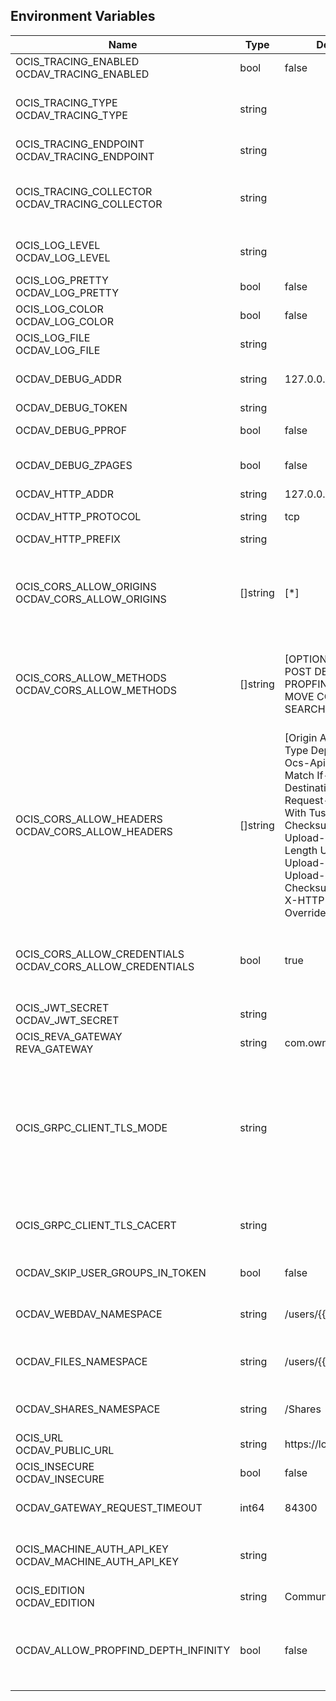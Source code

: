 ## Environment Variables

| Name | Type | Default Value | Description |
|------|------|---------------|-------------|
| OCIS_TRACING_ENABLED<br/>OCDAV_TRACING_ENABLED | bool | false | Activates tracing.|
| OCIS_TRACING_TYPE<br/>OCDAV_TRACING_TYPE | string |  | The type of tracing. Defaults to '', which is the same as 'jaeger'. Allowed tracing types are 'jaeger' and '' as of now.|
| OCIS_TRACING_ENDPOINT<br/>OCDAV_TRACING_ENDPOINT | string |  | The endpoint of the tracing agent.|
| OCIS_TRACING_COLLECTOR<br/>OCDAV_TRACING_COLLECTOR | string |  | The HTTP endpoint for sending spans directly to a collector, i.e. http://jaeger-collector:14268/api/traces. Only used if the tracing endpoint is unset.|
| OCIS_LOG_LEVEL<br/>OCDAV_LOG_LEVEL | string |  | The log level. Valid values are: 'panic', 'fatal', 'error', 'warn', 'info', 'debug', 'trace'.|
| OCIS_LOG_PRETTY<br/>OCDAV_LOG_PRETTY | bool | false | Activates pretty log output.|
| OCIS_LOG_COLOR<br/>OCDAV_LOG_COLOR | bool | false | Activates colorized log output.|
| OCIS_LOG_FILE<br/>OCDAV_LOG_FILE | string |  | The path to the log file. Activates logging to this file if set.|
| OCDAV_DEBUG_ADDR | string | 127.0.0.1:9163 | Bind address of the debug server, where metrics, health, config and debug endpoints will be exposed.|
| OCDAV_DEBUG_TOKEN | string |  | Token to secure the metrics endpoint.|
| OCDAV_DEBUG_PPROF | bool | false | Enables pprof, which can be used for profiling.|
| OCDAV_DEBUG_ZPAGES | bool | false | Enables zpages, which can be used for collecting and viewing in-memory traces.|
| OCDAV_HTTP_ADDR | string | 127.0.0.1:0 | The bind address of the HTTP service.|
| OCDAV_HTTP_PROTOCOL | string | tcp | The transport protocol of the HTTP service.|
| OCDAV_HTTP_PREFIX | string |  | A URL path prefix for the handler.|
| OCIS_CORS_ALLOW_ORIGINS<br/>OCDAV_CORS_ALLOW_ORIGINS | []string | [*] | A comma-separated list of allowed CORS origins. See following chapter for more details: *Access-Control-Allow-Origin* at https://developer.mozilla.org/en-US/docs/Web/HTTP/Headers/Access-Control-Allow-Origin|
| OCIS_CORS_ALLOW_METHODS<br/>OCDAV_CORS_ALLOW_METHODS | []string | [OPTIONS HEAD GET PUT POST DELETE MKCOL PROPFIND PROPPATCH MOVE COPY REPORT SEARCH] | A comma-separated list of allowed CORS methods. See following chapter for more details: *Access-Control-Request-Method* at https://developer.mozilla.org/en-US/docs/Web/HTTP/Headers/Access-Control-Request-Method|
| OCIS_CORS_ALLOW_HEADERS<br/>OCDAV_CORS_ALLOW_HEADERS | []string | [Origin Accept Content-Type Depth Authorization Ocs-Apirequest If-None-Match If-Match Destination Overwrite X-Request-Id X-Requested-With Tus-Resumable Tus-Checksum-Algorithm Upload-Concat Upload-Length Upload-Metadata Upload-Defer-Length Upload-Expires Upload-Checksum Upload-Offset X-HTTP-Method-Override] | A blank or comma-separated list of allowed CORS headers. See following chapter for more details: *Access-Control-Request-Headers* at https://developer.mozilla.org/en-US/docs/Web/HTTP/Headers/Access-Control-Request-Headers.|
| OCIS_CORS_ALLOW_CREDENTIALS<br/>OCDAV_CORS_ALLOW_CREDENTIALS | bool | true | Allow credentials for CORS.See following chapter for more details: *Access-Control-Allow-Credentials* at https://developer.mozilla.org/en-US/docs/Web/HTTP/Headers/Access-Control-Allow-Credentials.|
| OCIS_JWT_SECRET<br/>OCDAV_JWT_SECRET | string |  | The secret to mint and validate jwt tokens.|
| OCIS_REVA_GATEWAY<br/>REVA_GATEWAY | string | com.owncloud.api.gateway | The CS3 gateway endpoint.|
| OCIS_GRPC_CLIENT_TLS_MODE | string |  | TLS mode for grpc connection to the go-micro based grpc services. Possible values are 'off', 'insecure' and 'on'. 'off': disables transport security for the clients. 'insecure' allows using transport security, but disables certificate verification (to be used with the autogenerated self-signed certificates). 'on' enables transport security, including server certificate verification.|
| OCIS_GRPC_CLIENT_TLS_CACERT | string |  | Path/File name for the root CA certificate (in PEM format) used to validate TLS server certificates of the go-micro based grpc services.|
| OCDAV_SKIP_USER_GROUPS_IN_TOKEN | bool | false | Disables the loading of user's group memberships from the reva access token.|
| OCDAV_WEBDAV_NAMESPACE | string | /users/{{.Id.OpaqueId}} | Jail requests to /dav/webdav into this CS3 namespace. Supports template layouting with CS3 User properties.|
| OCDAV_FILES_NAMESPACE | string | /users/{{.Id.OpaqueId}} | Jail requests to /dav/files/{username} into this CS3 namespace. Supports template layouting with CS3 User properties.|
| OCDAV_SHARES_NAMESPACE | string | /Shares | The human readable path for the share jail. Relative to a users personal space root. Upcased intentionally.|
| OCIS_URL<br/>OCDAV_PUBLIC_URL | string | https://localhost:9200 | URL where oCIS is reachable for users.|
| OCIS_INSECURE<br/>OCDAV_INSECURE | bool | false | Allow insecure connections to the GATEWAY service.|
| OCDAV_GATEWAY_REQUEST_TIMEOUT | int64 | 84300 | Request timeout in seconds for requests from the oCDAV service to the GATEWAY service.|
| OCIS_MACHINE_AUTH_API_KEY<br/>OCDAV_MACHINE_AUTH_API_KEY | string |  | Machine auth API key used to validate internal requests necessary for the access to resources from other services.|
| OCIS_EDITION<br/>OCDAV_EDITION | string | Community | |
| OCDAV_ALLOW_PROPFIND_DEPTH_INFINITY | bool | false | Allow the use of depth infinity in PROPFINDS. When enabled, a propfind will traverse through all subfolders. If many subfolders are expected, depth infinity can cause heavy server load and/or delayed response times.|